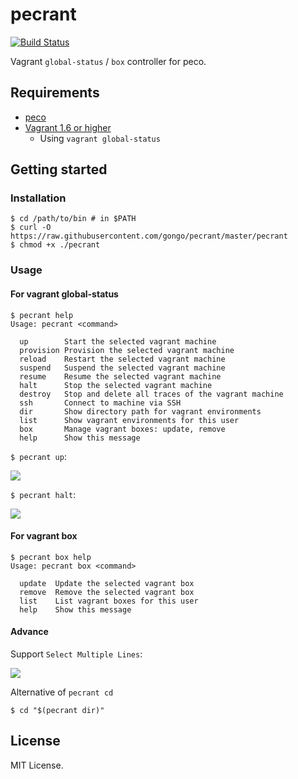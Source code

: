 pecrant
==========

[![Build Status](https://travis-ci.org/gongo/pecrant.svg?branch=master)](https://travis-ci.org/gongo/pecrant)

Vagrant `global-status` / `box` controller for peco.

Requirements
--------------------

- [peco](https://github.com/peco/peco)
- [Vagrant 1.6 or higher](http://www.vagrantup.com/blog/feature-preview-vagrant-1-6-global-status.html)
    - Using `vagrant global-status`

Getting started
--------------------

### Installation

```
$ cd /path/to/bin # in $PATH
$ curl -O https://raw.githubusercontent.com/gongo/pecrant/master/pecrant
$ chmod +x ./pecrant
```

### Usage

#### For vagrant global-status

```
$ pecrant help
Usage: pecrant <command>

  up        Start the selected vagrant machine
  provision Provision the selected vagrant machine
  reload    Restart the selected vagrant machine
  suspend   Suspend the selected vagrant machine
  resume    Resume the selected vagrant machine
  halt      Stop the selected vagrant machine
  destroy   Stop and delete all traces of the vagrant machine
  ssh       Connect to machine via SSH
  dir       Show directory path for vagrant environments
  list      Show vagrant environments for this user
  box       Manage vagrant boxes: update, remove
  help      Show this message
```

`$ pecrant up`:

![](./images/pecrant_up.gif)

`$ pecrant halt`:

![](./images/pecrant_halt.gif)

#### For vagrant box

```
$ pecrant box help
Usage: pecrant box <command>

  update  Update the selected vagrant box
  remove  Remove the selected vagrant box
  list    List vagrant boxes for this user
  help    Show this message
```

#### Advance

Support `Select Multiple Lines`:

![](./images/pecrant_multiple.gif)

Alternative of `pecrant cd`

    $ cd "$(pecrant dir)"

License
--------------------

MIT License.
